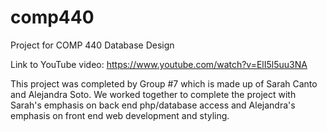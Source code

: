 # comp440
Project for COMP 440 Database Design

Link to YouTube video:
https://www.youtube.com/watch?v=ElI5l5uu3NA

This project was completed by Group #7 which is made up of Sarah Canto and Alejandra Soto.
We worked together to complete the project with Sarah's emphasis on back end php/database access
and Alejandra's emphasis on front end web development and styling.
